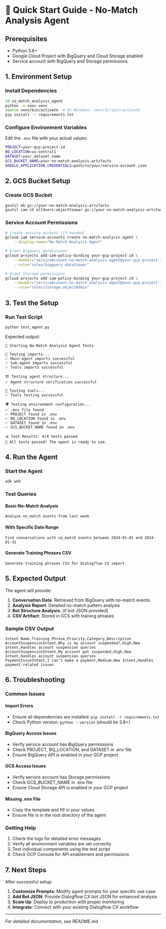 # 🚀 Quick Start Guide - No-Match Analysis Agent

## Prerequisites

- Python 3.8+
- Google Cloud Project with BigQuery and Cloud Storage enabled
- Service account with BigQuery and Storage permissions

## 1. Environment Setup

### Install Dependencies
```bash
cd no_match_analysis_agent
python -m venv venv
source venv/bin/activate  # On Windows: venv\Scripts\activate
pip install -r requirements.txt
```

### Configure Environment Variables
Edit the `.env` file with your actual values:
```bash
PROJECT=your-gcp-project-id
BQ_LOCATION=us-central1
DATASET=your_dataset_name
GCS_BUCKET_NAME=your-no-match-analysis-artifacts
GOOGLE_APPLICATION_CREDENTIALS=path/to/your/service-account.json
```

## 2. GCS Bucket Setup

### Create GCS Bucket
```bash
gsutil mb gs://your-no-match-analysis-artifacts
gsutil iam ch allUsers:objectViewer gs://your-no-match-analysis-artifacts
```

### Service Account Permissions
```bash
# Create service account (if needed)
gcloud iam service-accounts create no-match-analysis-agent \
    --display-name="No-Match Analysis Agent"

# Grant BigQuery permissions
gcloud projects add-iam-policy-binding your-gcp-project-id \
    --member="serviceAccount:no-match-analysis-agent@your-gcp-project-id.iam.gserviceaccount.com" \
    --role="roles/bigquery.dataViewer"

# Grant Storage permissions
gcloud projects add-iam-policy-binding your-gcp-project-id \
    --member="serviceAccount:no-match-analysis-agent@your-gcp-project-id.iam.gserviceaccount.com" \
    --role="roles/storage.objectAdmin"
```

## 3. Test the Setup

### Run Test Script
```bash
python test_agent.py
```

Expected output:
```
🚀 Starting No-Match Analysis Agent Tests

🧪 Testing imports...
✅ Main agent imports successful
✅ Sub-agent imports successful
✅ Tools imports successful

🏗️ Testing agent structure...
✅ Agent structure verification successful

🔧 Testing tools...
✅ Tools testing successful

🌍 Testing environment configuration...
✅ .env file found
✅ PROJECT found in .env
✅ BQ_LOCATION found in .env
✅ DATASET found in .env
✅ GCS_BUCKET_NAME found in .env

📊 Test Results: 4/4 tests passed
🎉 All tests passed! The agent is ready to use.
```

## 4. Run the Agent

### Start the Agent
```bash
adk web
```

### Test Queries

#### Basic No-Match Analysis
```
Analyze no_match events from last week
```

#### With Specific Date Range
```
Find conversations with no_match events between 2024-01-01 and 2024-01-31
```

#### Generate Training Phrases CSV
```
Generate training phrases CSV for Dialogflow CX import
```

## 5. Expected Output

The agent will provide:
1. **Conversation Data**: Retrieved from BigQuery with no-match events
2. **Analysis Report**: Detailed no-match pattern analysis
3. **Bot Structure Analysis**: (if bot JSON provided)
4. **CSV Artifact**: Stored in GCS with training phrases

### Sample CSV Output
```csv
Intent Name,Training Phrase,Priority,Category,Description
AccountSuspensionIntent,Why is my account suspended?,High,New Intent,Handles account suspension queries
AccountSuspensionIntent,My account got suspended,High,New Intent,Handles account suspension queries
PaymentIssueIntent,I can't make a payment,Medium,New Intent,Handles payment-related issues
```

## 6. Troubleshooting

### Common Issues

#### Import Errors
- Ensure all dependencies are installed: `pip install -r requirements.txt`
- Check Python version: `python --version` (should be 3.8+)

#### BigQuery Access Issues
- Verify service account has BigQuery permissions
- Check PROJECT, BQ_LOCATION, and DATASET in .env file
- Ensure BigQuery API is enabled in your GCP project

#### GCS Access Issues
- Verify service account has Storage permissions
- Check GCS_BUCKET_NAME in .env file
- Ensure Cloud Storage API is enabled in your GCP project

#### Missing .env File
- Copy the template and fill in your values
- Ensure file is in the root directory of the agent

### Getting Help

1. Check the logs for detailed error messages
2. Verify all environment variables are set correctly
3. Test individual components using the test script
4. Check GCP Console for API enablement and permissions

## 7. Next Steps

After successful setup:
1. **Customize Prompts**: Modify agent prompts for your specific use case
2. **Add Bot JSON**: Provide Dialogflow CX bot JSON for enhanced analysis
3. **Scale Up**: Deploy to production with proper monitoring
4. **Integrate**: Connect with your existing Dialogflow CX workflow

---

*For detailed documentation, see README.md* 